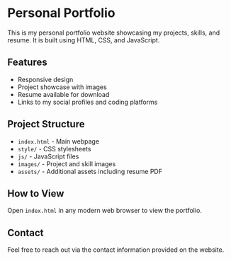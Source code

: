 # Personal Portfolio

This is my personal portfolio website showcasing my projects, skills, and resume. It is built using HTML, CSS, and JavaScript.

## Features

- Responsive design
- Project showcase with images
- Resume available for download
- Links to my social profiles and coding platforms

## Project Structure

- `index.html` - Main webpage
- `style/` - CSS stylesheets
- `js/` - JavaScript files
- `images/` - Project and skill images
- `assets/` - Additional assets including resume PDF

## How to View

Open `index.html` in any modern web browser to view the portfolio.

## Contact

Feel free to reach out via the contact information provided on the website.
